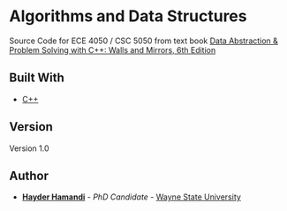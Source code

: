 # Algorithms and Data Structures

Source Code for ECE 4050 / CSC 5050 from text book [Data Abstraction & Problem Solving with C++: Walls and Mirrors, 6th Edition](https://media.pearsoncmg.com/bc/abp/cs-resources/products/product.html#product,isbn=0132923726)

## Built With

* [C++](http://www.cplusplus.com/)

## Version

Version 1.0

## Author

* [**Hayder Hamandi**](https://www.linkedin.com/in/hayder-hamandi-3356b8b4) - *PhD Candidate* - [Wayne State University](http://www.wayne.edu)